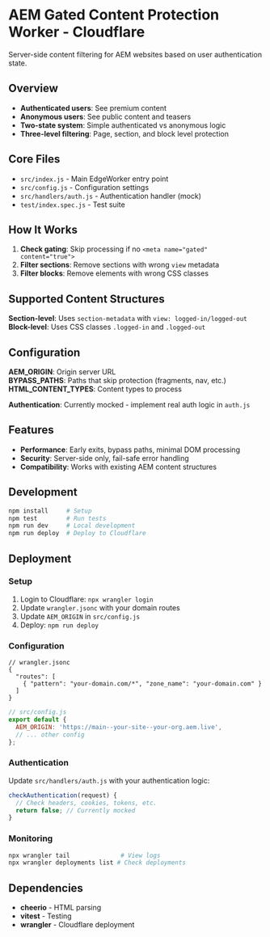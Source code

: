 # AEM Gated Content Protection Worker - Cloudflare

Server-side content filtering for AEM websites based on user authentication state.

## Overview

- **Authenticated users**: See premium content
- **Anonymous users**: See public content and teasers
- **Two-state system**: Simple authenticated vs anonymous logic
- **Three-level filtering**: Page, section, and block level protection

## Core Files

- `src/index.js` - Main EdgeWorker entry point
- `src/config.js` - Configuration settings  
- `src/handlers/auth.js` - Authentication handler (mock)
- `test/index.spec.js` - Test suite

## How It Works

1. **Check gating**: Skip processing if no `<meta name="gated" content="true">`
2. **Filter sections**: Remove sections with wrong `view` metadata
3. **Filter blocks**: Remove elements with wrong CSS classes

## Supported Content Structures

**Section-level**: Uses `section-metadata` with `view: logged-in/logged-out`  
**Block-level**: Uses CSS classes `.logged-in` and `.logged-out`

## Configuration

**AEM_ORIGIN**: Origin server URL  
**BYPASS_PATHS**: Paths that skip protection (fragments, nav, etc.)  
**HTML_CONTENT_TYPES**: Content types to process  

**Authentication**: Currently mocked - implement real auth logic in `auth.js`

## Features

- **Performance**: Early exits, bypass paths, minimal DOM processing
- **Security**: Server-side only, fail-safe error handling
- **Compatibility**: Works with existing AEM content structures

## Development

```bash
npm install     # Setup
npm test        # Run tests  
npm run dev     # Local development
npm run deploy  # Deploy to Cloudflare
```

## Deployment

### Setup
1. Login to Cloudflare: `npx wrangler login`
2. Update `wrangler.jsonc` with your domain routes
3. Update `AEM_ORIGIN` in `src/config.js` 
4. Deploy: `npm run deploy`

### Configuration
```jsonc
// wrangler.jsonc
{
  "routes": [
    { "pattern": "your-domain.com/*", "zone_name": "your-domain.com" }
  ]
}
```

```javascript
// src/config.js
export default {
  AEM_ORIGIN: 'https://main--your-site--your-org.aem.live',
  // ... other config
};
```

### Authentication
Update `src/handlers/auth.js` with your authentication logic:
```javascript
checkAuthentication(request) {
  // Check headers, cookies, tokens, etc.
  return false; // Currently mocked
}
```

### Monitoring
```bash
npx wrangler tail              # View logs
npx wrangler deployments list # Check deployments
```

## Dependencies

- **cheerio** - HTML parsing
- **vitest** - Testing
- **wrangler** - Cloudflare deployment
